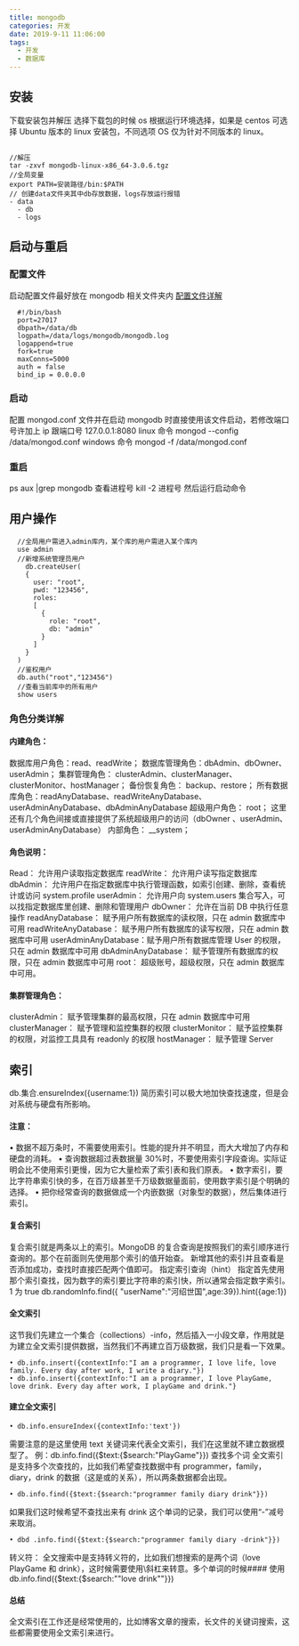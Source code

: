 ```yaml
---
title: mongodb
categories: 开发
date: 2019-9-11 11:06:00
tags:
  - 开发
  - 数据库
---
```


## 安装

下载安装包并解压
选择下载包的时候 os 根据运行环境选择，如果是 centos 可选择 Ubuntu 版本的 linux 安装包，不同选项 OS 仅为针对不同版本的 linux。

```

//解压
tar -zxvf mongodb-linux-x86_64-3.0.6.tgz
//全局变量
export PATH=安装路径/bin:$PATH
// 创建data文件夹其中db存放数据，logs存放运行报错
- data
  - db
  - logs
```

## 启动与重启

### 配置文件

启动配置文件最好放在 mongodb 相关文件夹内
[配置文件详解](https://blog.csdn.net/zhanaolu4821/article/details/87614708)

```
  #!/bin/bash
  port=27017
  dbpath=/data/db
  logpath=/data/logs/mongodb/mongodb.log
  logappend=true
  fork=true
  maxConns=5000
  auth = false
  bind_ip = 0.0.0.0
```

### 启动

配置 mongod.conf 文件并在启动 mongodb 时直接使用该文件启动，若修改端口号许加上 ip 跟端口号 127.0.0.1:8080
linux 命令
mongod --config /data/mongod.conf
windows 命令
mongod -f /data/mongod.conf

### 重启

ps aux |grep mongodb
查看进程号
kill -2 进程号
然后运行启动命令

## 用户操作

```
  //全局用户需进入admin库内，某个库的用户需进入某个库内
  use admin
  //新增系统管理员用户
    db.createUser(
    {
      user: "root",
      pwd: "123456",
      roles:
      [
        {
          role: "root",
          db: "admin"
        }
      ]
    }
  )
  //鉴权用户
  db.auth("root","123456")
  //查看当前库中的所有用户
  show users

```

### 角色分类详解

#### 内建角色：

数据库用户角色：read、readWrite；
数据库管理角色：dbAdmin、dbOwner、userAdmin；
集群管理角色： clusterAdmin、clusterManager、clusterMonitor、hostManager；
备份恢复角色： backup、restore；
所有数据库角色：readAnyDatabase、readWriteAnyDatabase、userAdminAnyDatabase、dbAdminAnyDatabase
超级用户角色： root； 这里还有几个角色间接或直接提供了系统超级用户的访问（dbOwner 、userAdmin、userAdminAnyDatabase）
内部角色： \_\_system；

#### 角色说明：

Read： 允许用户读取指定数据库
readWrite： 允许用户读写指定数据库
dbAdmin： 允许用户在指定数据库中执行管理函数，如索引创建、删除，查看统计或访问 system.profile
userAdmin： 允许用户向 system.users 集合写入，可以找指定数据库里创建、删除和管理用户
dbOwner： 允许在当前 DB 中执行任意操作
readAnyDatabase： 赋予用户所有数据库的读权限，只在 admin 数据库中可用
readWriteAnyDatabase： 赋予用户所有数据库的读写权限，只在 admin 数据库中可用
userAdminAnyDatabase：赋予用户所有数据库管理 User 的权限，只在 admin 数据库中可用
dbAdminAnyDatabase： 赋予管理所有数据库的权限，只在 admin 数据库中可用
root： 超级账号，超级权限，只在 admin 数据库中可用。

#### 集群管理角色：

clusterAdmin： 赋予管理集群的最高权限，只在 admin 数据库中可用
clusterManager： 赋予管理和监控集群的权限
clusterMonitor： 赋予监控集群的权限，对监控工具具有 readonly 的权限
hostManager： 赋予管理 Server

## 索引

db.集合.ensureIndex({username:1})
简历索引可以极大地加快查找速度，但是会对系统与硬盘有所影响。

#### 注意：

• 数据不超万条时，不需要使用索引。性能的提升并不明显，而大大增加了内存和硬盘的消耗。
• 查询数据超过表数据量 30%时，不要使用索引字段查询。实际证明会比不使用索引更慢，因为它大量检索了索引表和我们原表。
• 数字索引，要比字符串索引快的多，在百万级甚至千万级数据量面前，使用数字索引是个明确的选择。
• 把你经常查询的数据做成一个内嵌数据（对象型的数据），然后集体进行索引。

#### 复合索引

复合索引就是两条以上的索引。MongoDB 的复合查询是按照我们的索引顺序进行查询的。那个在前面则先使用那个索引的值开始查。
新增其他的索引并且查看是否添加成功，查找时直接匹配两个值即可。
指定索引查询（hint）
指定首先使用那个索引查找，因为数字的索引要比字符串的索引快，所以通常会指定数字索引。1 为 true
db.randomInfo.find({ "userName":"河绍世国",age:39}).hint({age:1})

#### 全文索引

这节我们先建立一个集合（collections）-info，然后插入一小段文章，作用就是为建立全文索引提供数据，当然我们不再建立百万级数据，我们只是看一下效果。

    • db.info.insert({contextInfo:"I am a programmer, I love life, love family. Every day after work, I write a diary."})
    • db.info.insert({contextInfo:"I am a programmer, I love PlayGame, love drink. Every day after work, I playGame and drink."}

#### 建立全文索引

    • db.info.ensureIndex({contextInfo:'text'})

需要注意的是这里使用 text 关键词来代表全文索引，我们在这里就不建立数据模型了。
例：db.info.find({$text:{$search:"PlayGame"}})
查找多个词
全文索引是支持多个次查找的，比如我们希望查找数据中有 programmer，family，diary，drink 的数据（这是或的关系），所以两条数据都会出现。

    • db.info.find({$text:{$search:"programmer family diary drink"}})

如果我们这时候希望不查找出来有 drink 这个单词的记录，我们可以使用“-”减号来取消。

    • dbd .info.find({$text:{$search:"programmer family diary -drink"}})

转义符：
全文搜索中是支持转义符的，比如我们想搜索的是两个词（love PlayGame 和 drink），这时候需要使用\斜杠来转意。多个单词的时候#### 使用
db.info.find({$text:{$search:"\"love drink\""}})

#### 总结

全文索引在工作还是经常使用的，比如博客文章的搜索，长文件的关键词搜索，这些都需要使用全文索引来进行。

